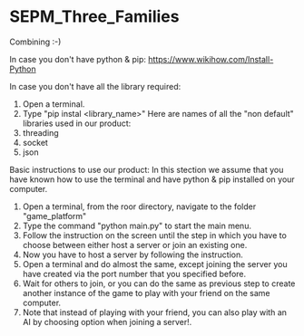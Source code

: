 # SEPM_Three_Families
Combining :-)

In case you don't have python & pip:
  https://www.wikihow.com/Install-Python
  
In case you don't have all the library required:
  1. Open a terminal.
  2. Type "pip instal <library_name>"
Here are names of all the "non default" libraries used in our product:
  1. threading
  2. socket
  3. json

Basic instructions to use our product: In this stection we assume that you have known how to use the terminal and have python & pip installed on your computer.

  1. Open a terminal, from the roor directory, navigate to the folder "game_platform"
  2. Type the command "python main.py" to start the main menu.
  3. Follow the instruction on the screen until the step in which you have to choose between either host a server or join an existing one. 
  4. Now you have to host a server by following the instruction.
  5. Open a terminal and do almost the same, except joining the server you have created via the port number that you specified before.
  6. Wait for others to join, or you can do the same as previous step to create another instance of the game to play with your friend on the same computer.
  7. Note that instead of playing with your friend, you can also play with an AI by choosing option when joining a server!.
 
